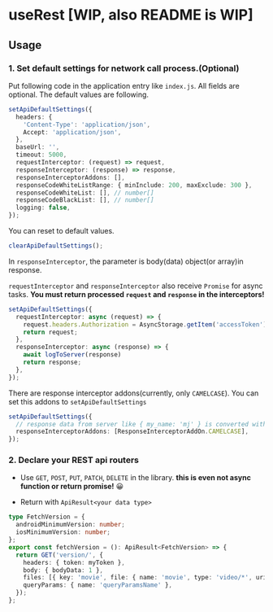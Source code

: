 # useRest [WIP, also README is WIP]

## Usage

### 1. Set default settings for network call process.(Optional)

Put following code in the application entry like `index.js`.
All fields are optional.
The default values are following.

```ts
setApiDefaultSettings({
  headers: {
    'Content-Type': 'application/json',
    Accept: 'application/json',
  },
  baseUrl: '',
  timeout: 5000,
  requestInterceptor: (request) => request,
  responseInterceptor: (response) => response,
  responseInterceptorAddons: [],
  responseCodeWhiteListRange: { minInclude: 200, maxExclude: 300 },
  responseCodeWhiteList: [], // number[]
  responseCodeBlackList: [], // number[]
  logging: false,
});
```

You can reset to default values.

```ts
clearApiDefaultSettings();
```

In `responseInterceptor`, the parameter is body(data) object(or array)in response.

`requestInterceptor` and `responseInterceptor` also receive `Promise` for async tasks.
**You must return processed `request` and `response` in the interceptors!**

```ts
setApiDefaultSettings({
  requestInterceptor: async (request) => {
    request.headers.Authorization = AsyncStorage.getItem('accessToken') || '';
    return request;
  },
  responseInterceptor: async (response) => {
    await logToServer(response)
    return response;
  },
});
```

There are response interceptor addons(currently, only `CAMELCASE`).
You can set this addons to `setApiDefaultSettings`

```ts
setApiDefaultSettings({
  // response data from server like { my_name: 'mj' } is converted with { myName: 'mj' }
  responseInterceptorAddons: [ResponseInterceptorAddOn.CAMELCASE], 
});
```

### 2. Declare your REST api routers

- Use `GET`, `POST`, `PUT`, `PATCH`, `DELETE` in the library.
**this is even not async function or return promise!** 😀

- Return with `ApiResult<your data type>`

```ts
type FetchVersion = {
  androidMinimumVersion: number;
  iosMinimumVersion: number;
};
export const fetchVersion = (): ApiResult<FetchVersion> => {
  return GET('version/', {
    headers: { token: myToken },
    body: { bodyData: 1 },
    files: [{ key: 'movie', file: { name: 'movie', type: 'video/*', uri: 'video/path' } }],
    queryParams: { name: 'queryParamsName' },
  });
};
```
